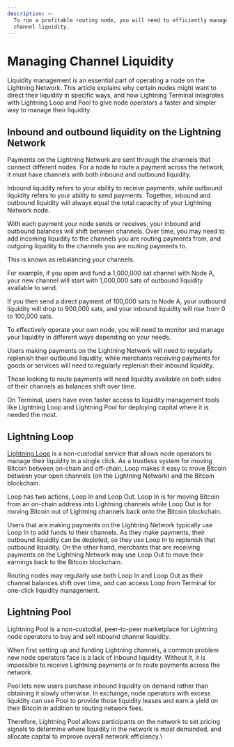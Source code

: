 ```yaml
---
description: >-
  To run a profitable routing node, you will need to efficiently manage your
  channel liquidity.
---
```


# Managing Channel Liquidity

Liquidity management is an essential part of operating a node on the Lightning Network. This article explains why certain nodes might want to direct their liquidity in specific ways, and how Lightning Terminal integrates with Lightning Loop and Pool to give node operators a faster and simpler way to manage their liquidity.

## Inbound and outbound liquidity on the Lightning Network

Payments on the Lightning Network are sent through the channels that connect different nodes. For a node to route a payment across the network, it must have channels with both inbound and outbound liquidity.

Inbound liquidity refers to your ability to receive payments, while outbound liquidity refers to your ability to send payments. Together, inbound and outbound liquidity will always equal the total capacity of your Lightning Network node.

With each payment your node sends or receives, your inbound and outbound balances will shift between channels. Over time, you may need to add incoming liquidity to the channels you are routing payments from, and outgoing liquidity to the channels you are routing payments to.&#x20;

This is known as rebalancing your channels.

For example, if you open and fund a 1,000,000 sat channel with Node A, your new channel will start with 1,000,000 sats of outbound liquidity available to send.

If you then send a direct payment of 100,000 sats to Node A, your outbound liquidity will drop to 900,000 sats, and your inbound liquidity will rise from 0 to 100,000 sats.&#x20;

To effectively operate your own node, you will need to monitor and manage your liquidity in different ways depending on your needs.&#x20;

Users making payments on the Lightning Network will need to regularly replenish their outbound liquidity, while merchants receiving payments for goods or services will need to regularly replenish their inbound liquidity.

Those looking to route payments will need liquidity available on both sides of their channels as balances shift over time.&#x20;

On Terminal, users have even faster access to liquidity management tools like Lightning Loop and Lightning Pool for deploying capital where it is needed the most.

## Lightning Loop

[Lightning Loop](loop.md) is a non-custodial service that allows node operators to manage their liquidity in a single click. As a trustless system for moving Bitcoin between on-chain and off-chain, Loop makes it easy to move Bitcoin between your open channels (on the Lightning Network) and the Bitcoin blockchain.

Loop has two actions, Loop In and Loop Out. Loop In is for moving Bitcoin from an on-chain address into Lightning channels while Loop Out is for moving Bitcoin out of Lightning channels back onto the Bitcoin blockchain.

Users that are making payments on the Lightning Network typically use Loop In to add funds to their channels. As they make payments, their outbound liquidity can be depleted, so they use Loop In to replenish that outbound liquidity. On the other hand, merchants that are receiving payments on the Lightning Network may use Loop Out to move their earnings back to the Bitcoin blockchain.

Routing nodes may regularly use both Loop In and Loop Out as their channel balances shift over time, and can access Loop from Terminal for one-click liquidity management.

## Lightning Pool

Lightning Pool is a non-custodial, peer-to-peer marketplace for Lightning node operators to buy and sell inbound channel liquidity.&#x20;

When first setting up and funding Lightning channels, a common problem new node operators face is a lack of inbound liquidity. Without it, it is impossible to receive Lightning payments or to route payments across the network.&#x20;

Pool lets new users purchase inbound liquidity on demand rather than obtaining it slowly otherwise. In exchange, node operators with excess liquidity can use Pool to provide those liquidity leases and earn a yield on their Bitcoin in addition to routing network fees.

Therefore, Lightning Pool allows participants on the network to set pricing signals to determine where liquidity in the network is most demanded, and allocate capital to improve overall network efficiency.\
